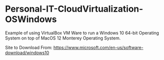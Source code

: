 # Personal-IT-CloudVirtualization-OSWindows

Example of using VirtualBox VM Ware to run a Windows 10 64-bit Operating System on top of MacOS 12 Monterey Operating System.

Site to Download From: https://www.microsoft.com/en-us/software-download/windows10
